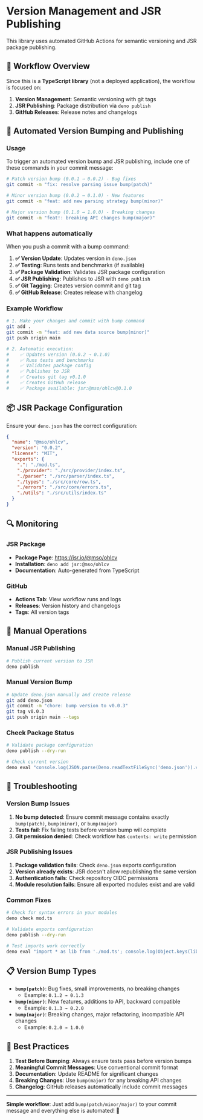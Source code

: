 # Version Management and JSR Publishing

This library uses automated GitHub Actions for semantic versioning and JSR
package publishing.

## 🎯 **Workflow Overview**

Since this is a **TypeScript library** (not a deployed application), the
workflow is focused on:

1. **Version Management**: Semantic versioning with git tags
2. **JSR Publishing**: Package distribution via `deno publish`
3. **GitHub Releases**: Release notes and changelogs

## 🚀 **Automated Version Bumping and Publishing**

### Usage

To trigger an automated version bump and JSR publishing, include one of these
commands in your commit message:

```bash
# Patch version bump (0.0.1 → 0.0.2) - Bug fixes
git commit -m "fix: resolve parsing issue bump(patch)"

# Minor version bump (0.0.2 → 0.1.0) - New features
git commit -m "feat: add new parsing strategy bump(minor)"

# Major version bump (0.1.0 → 1.0.0) - Breaking changes
git commit -m "feat!: breaking API changes bump(major)"
```

### What happens automatically

When you push a commit with a bump command:

1. **✅ Version Update**: Updates version in `deno.json`
2. **✅ Testing**: Runs tests and benchmarks (if available)
3. **✅ Package Validation**: Validates JSR package configuration
4. **✅ JSR Publishing**: Publishes to JSR with `deno publish`
5. **✅ Git Tagging**: Creates version commit and git tag
6. **✅ GitHub Release**: Creates release with changelog

### Example Workflow

```bash
# 1. Make your changes and commit with bump command
git add .
git commit -m "feat: add new data source bump(minor)"
git push origin main

# 2. Automatic execution:
#    ✅ Updates version (0.0.2 → 0.1.0)
#    ✅ Runs tests and benchmarks
#    ✅ Validates package config
#    ✅ Publishes to JSR
#    ✅ Creates git tag v0.1.0
#    ✅ Creates GitHub release
#    ✅ Package available: jsr:@mso/ohlcv@0.1.0
```

## 📦 **JSR Package Configuration**

Ensure your `deno.json` has the correct configuration:

```json
{
  "name": "@mso/ohlcv",
  "version": "0.0.2",
  "license": "MIT",
  "exports": {
    ".": "./mod.ts",
    "./provider": "./src/provider/index.ts",
    "./parser": "./src/parser/index.ts",
    "./types": "./src/core/row.ts",
    "./errors": "./src/core/errors.ts",
    "./utils": "./src/utils/index.ts"
  }
}
```

## 🔍 **Monitoring**

### JSR Package

- **Package Page**: https://jsr.io/@mso/ohlcv
- **Installation**: `deno add jsr:@mso/ohlcv`
- **Documentation**: Auto-generated from TypeScript

### GitHub

- **Actions Tab**: View workflow runs and logs
- **Releases**: Version history and changelogs
- **Tags**: All version tags

## 🚨 **Manual Operations**

### Manual JSR Publishing

```bash
# Publish current version to JSR
deno publish
```

### Manual Version Bump

```bash
# Update deno.json manually and create release
git add deno.json
git commit -m "chore: bump version to v0.0.3"
git tag v0.0.3
git push origin main --tags
```

### Check Package Status

```bash
# Validate package configuration
deno publish --dry-run

# Check current version
deno eval "console.log(JSON.parse(Deno.readTextFileSync('deno.json')).version)"
```

## 🐛 **Troubleshooting**

### Version Bump Issues

1. **No bump detected**: Ensure commit message contains exactly `bump(patch)`,
   `bump(minor)`, or `bump(major)`
2. **Tests fail**: Fix failing tests before version bump will complete
3. **Git permission denied**: Check workflow has `contents: write` permission

### JSR Publishing Issues

1. **Package validation fails**: Check `deno.json` exports configuration
2. **Version already exists**: JSR doesn't allow republishing the same version
3. **Authentication fails**: Check repository OIDC permissions
4. **Module resolution fails**: Ensure all exported modules exist and are valid

### Common Fixes

```bash
# Check for syntax errors in your modules
deno check mod.ts

# Validate exports configuration
deno publish --dry-run

# Test imports work correctly
deno eval "import * as lib from './mod.ts'; console.log(Object.keys(lib))"
```

## 📋 **Version Bump Types**

- **`bump(patch)`**: Bug fixes, small improvements, no breaking changes
  - Example: `0.1.2 → 0.1.3`
- **`bump(minor)`**: New features, additions to API, backward compatible
  - Example: `0.1.3 → 0.2.0`
- **`bump(major)`**: Breaking changes, major refactoring, incompatible API
  changes
  - Example: `0.2.0 → 1.0.0`

## 🎯 **Best Practices**

1. **Test Before Bumping**: Always ensure tests pass before version bumps
2. **Meaningful Commit Messages**: Use conventional commit format
3. **Documentation**: Update README for significant changes
4. **Breaking Changes**: Use `bump(major)` for any breaking API changes
5. **Changelog**: GitHub releases automatically include commit messages

---

**Simple workflow**: Just add `bump(patch/minor/major)` to your commit message
and everything else is automated! 🚀
